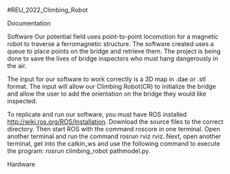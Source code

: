 #REU_2022_Climbing_Robot

Documentation

Software
Our potential field uses point-to-point locomotion for a magnetic robot to traverse a ferromagnetic structure. The software created uses a queue to place points on the bridge and retrieve them. The project is being done to save the lives of bridge inspectors who must hang dangerously in the air.

The input for our software to work correctly is a 3D map in .dae or .stl format. The input will allow our Climbing Robot(CR) to initialize the bridge and allow the user to add the orientation on the bridge they would like inspected. 

To replicate and run our software, you must have ROS installed http://wiki.ros.org/ROS/Installation. Download the source files to the correct directory. Then start ROS with the command roscore in one terminal. Open another terminal and run the command rosrun rviz rviz. Next, open another terminal, get into the catkin_ws and use the following command to execute the program: rosrun climbing_robot pathmodel.py.








Hardware
